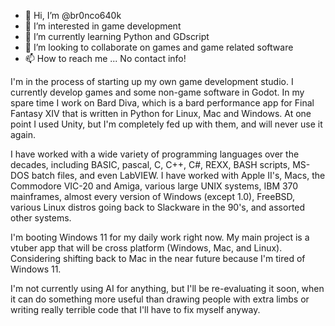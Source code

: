 - 👋 Hi, I’m @br0nco640k
- 👀 I’m interested in game development
- 🌱 I’m currently learning Python and GDscript
- 💞️ I’m looking to collaborate on games and game related software
- 📫 How to reach me ... No contact info!

I'm in the process of starting up my own game development studio. I currently develop games and some non-game software in Godot. In my spare
time I work on Bard Diva, which is a bard performance app for Final Fantasy XIV that is written in Python for Linux, Mac and Windows. At one point I
used Unity, but I'm completely fed up with them, and will never use it again.

I have worked with a wide variety of programming languages over the decades, including BASIC, pascal, C, C++, C#, REXX, BASH scripts, MS-DOS batch files,
and even LabVIEW. I have worked with Apple II's, Macs, the Commodore VIC-20 and Amiga, various large UNIX systems, IBM 370 mainframes, almost every
version of Windows (except 1.0), FreeBSD, various Linux distros going back to Slackware in the 90's, and assorted other systems.

I'm booting Windows 11 for my daily work right now. My main project is a vtuber app that will be cross platform (Windows, Mac, 
and Linux). Considering shifting back to Mac in the near future because I'm tired of Windows 11.

I'm not currently using AI for anything, but I'll be re-evaluating it soon, when it can do something more useful than drawing people with extra
limbs or writing really terrible code that I'll have to fix myself anyway.
<!---
br0nco640k/br0nco640k is a ✨ special ✨ repository because its `README.md` (this file) appears on your GitHub profile.
You can click the Preview link to take a look at your changes.
--->
